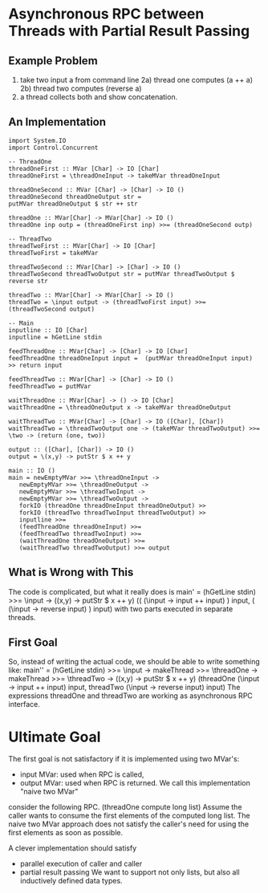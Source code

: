 # Asynchronous RPC between Threads with Partial Result Passing

## Example Problem
1) take two input a from command line
2a) thread one computes (a ++ a)
2b) thread two computes (reverse a)
3) a thread collects both and show concatenation.

## An Implementation
    import System.IO
    import Control.Concurrent

    -- ThreadOne
    threadOneFirst :: MVar [Char] -> IO [Char]
    threadOneFirst = \threadOneInput -> takeMVar threadOneInput

    threadOneSecond :: MVar [Char] -> [Char] -> IO ()
    threadOneSecond threadOneOutput str =
	putMVar threadOneOutput $ str ++ str

    threadOne :: MVar[Char] -> MVar[Char] -> IO ()
    threadOne inp outp = (threadOneFirst inp) >>= (threadOneSecond outp)

    -- ThreadTwo
    threadTwoFirst :: MVar[Char] -> IO [Char]
    threadTwoFirst = takeMVar

    threadTwoSecond :: MVar[Char] -> [Char] -> IO ()
    threadTwoSecond threadTwoOutput str = putMVar threadTwoOutput $ reverse str

    threadTwo :: MVar[Char] -> MVar[Char] -> IO ()
    threadTwo = \input output -> (threadTwoFirst input) >>= (threadTwoSecond output)

    -- Main
    inputline :: IO [Char]
    inputline = hGetLine stdin

    feedThreadOne :: MVar[Char] -> [Char] -> IO [Char]
    feedThreadOne threadOneInput input =  (putMVar threadOneInput input) >> return input

    feedThreadTwo :: MVar[Char] -> [Char] -> IO ()
    feedThreadTwo = putMVar

    waitThreadOne :: MVar[Char] -> () -> IO [Char]
    waitThreadOne = \threadOneOutput x -> takeMVar threadOneOutput

    waitThreadTwo :: MVar[Char] -> [Char] -> IO ([Char], [Char])
    waitThreadTwo = \threadTwoOutput one -> (takeMVar threadTwoOutput) >>= \two -> (return (one, two))

    output :: ([Char], [Char]) -> IO ()
    output = \(x,y) -> putStr $ x ++ y

    main :: IO ()
    main = newEmptyMVar >>= \threadOneInput ->
	   newEmptyMVar >>= \threadOneOutput ->
	   newEmptyMVar >>= \threadTwoInput ->
	   newEmptyMVar >>= \threadTwoOutput ->
	   forkIO (threadOne threadOneInput threadOneOutput) >>
	   forkIO (threadTwo threadTwoInput threadTwoOutput) >>
	   inputline >>=
	   (feedThreadOne threadOneInput) >>=
	   (feedThreadTwo threadTwoInput) >>= 
	   (waitThreadOne threadOneOutput) >>=
	   (waitThreadTwo threadTwoOutput) >>= output
    
## What is Wrong with This

The code is complicated, but what it really does is 
    main' = (hGetLine stdin) >>= \input ->
	    (\(x,y) -> putStr $ x ++ y)
	    ((  (\input -> input ++ input)  ) input,
	     (  (\input -> reverse input)   ) input)
with two parts executed in separate threads.




## First Goal

So, instead of writing the actual code, we should be able to write something like:
    main'' = (hGetLine stdin) >>= \input ->
	    makeThread >>= \threadOne ->
	    makeThread >>= \threadTwo ->
	    (\(x,y) -> putStr $ x ++ y)
	    (threadOne (\input -> input ++ input) input,
	     threadTwo (\input -> reverse input) input)
The expressions threadOne and threadTwo are working as asynchronous RPC interface.



# Ultimate Goal

The first goal is not satisfactory if it is implemented using two MVar's:
* input MVar: used when RPC is called,
* output MVar: used when RPC is returned.
We call this implementation "naive two MVar"

consider the following RPC.
    (threadOne compute long list)
Assume the caller wants to consume the first elements of the computed long list.
The naive two MVar approach does not satisfy the caller's need for using
the first elements as soon as possible.

A clever implementation should satisfy
* parallel execution of caller and caller
* partial result passing
We want to support not only lists, but also all inductively defined data types.
